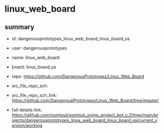 # linux_web_board
 
## summary 
* id: dangerousprototypes_linux_web_board_linux_board_va
* user: dangerousprototypes
* name: linux_web_board
* board: linux_board_va
* repo: https://github.com/DangerousPrototypes/Linux_Web_Board



* src_file_repo_sch: 
* src_file_repo_sch_link: https://github.com/DangerousPrototypes/Linux_Web_Board/tree/master/
* full details link: https://github.com/oomlout/oomlout_oomp_project_bot_v_2/tree/main/projects/dangerousprototypes_linux_web_board_linux_board_va/current_version/working  







